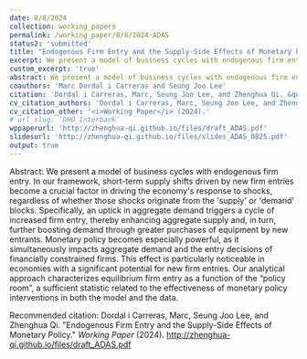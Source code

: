 ```yaml
---
date: 8/8/2024
collection: working_papers
permalink: /working_paper/8/8/2024-ADAS
status2: 'submitted'
title: "Endogenous Firm Entry and the Supply-Side Effects of Monetary Policy"
excerpt: We present a model of business cycles with endogenous firm entry. In our framework, short-term supply shifts driven by new firm entries become a crucial factor in driving the economy's response to shocks, regardless of whether those shocks originate from the 'supply' or 'demand' blocks. Specifically, an uptick in aggregate demand triggers a cycle of increased firm entry, thereby enhancing aggregate supply and, in turn, further boosting demand through greater purchases of equipment by new entrants. Monetary policy becomes especially powerful, as it simultaneously impacts aggregate demand and the entry decisions of financially constrained firms. This effect is particularly noticeable in economies with a significant potential for new firm entries. Our analytical approach characterizes equilibrium firm entry as a function of the “policy room”, a sufficient statistic related to the effectiveness of monetary policy interventions in both the model and the data.
custom_excerpt: 'true'
abstract: We present a model of business cycles with endogenous firm entry. In our framework, short-term supply shifts driven by new firm entries become a crucial factor in driving the economy's response to shocks, regardless of whether those shocks originate from the 'supply' or 'demand' blocks. Specifically, an uptick in aggregate demand triggers a cycle of increased firm entry, thereby enhancing aggregate supply and, in turn, further boosting demand through greater purchases of equipment by new entrants. Monetary policy becomes especially powerful, as it simultaneously impacts aggregate demand and the entry decisions of financially constrained firms. This effect is particularly noticeable in economies with a significant potential for new firm entries. Our analytical approach characterizes equilibrium firm entry as a function of the “policy room”, a sufficient statistic related to the effectiveness of monetary policy interventions in both the model and the data.
coauthors: 'Marc Dordal i Carreras and Seung Joo Lee'
citation: 'Dordal i Carreras, Marc, Seung Joo Lee, and Zhenghua Qi. &quot;Endogenous Firm Entry and the Supply-Side Effects of Monetary Policy.&quot;  <i>Working Paper</i> (2024).'
cv_citation_authors: 'Dordal i Carreras, Marc, Seung Joo Lee, and Zhenghua Qi'
cv_citation_other: '<i>Working Paper</i> (2024).'
# url_slug: 'DHO_Interbank'
wppaperurl: 'http://zhenghua-qi.github.io/files/draft_ADAS.pdf'
slidesurl: 'http://zhenghua-qi.github.io/files/slides_ADAS_0825.pdf'
output: true
---
```

Abstract: We present a model of business cycles with endogenous firm entry. In our framework, short-term supply shifts driven by new firm entries become a crucial factor in driving the economy's response to shocks, regardless of whether those shocks originate from the 'supply' or 'demand' blocks. Specifically, an uptick in aggregate demand triggers a cycle of increased firm entry, thereby enhancing aggregate supply and, in turn, further boosting demand through greater purchases of equipment by new entrants. Monetary policy becomes especially powerful, as it simultaneously impacts aggregate demand and the entry decisions of financially constrained firms. This effect is particularly noticeable in economies with a significant potential for new firm entries. Our analytical approach characterizes equilibrium firm entry as a function of the “policy room”, a sufficient statistic related to the effectiveness of monetary policy interventions in both the model and the data.

<!-- [[Draft](http://marcdordal.github.io/files/WP_Trade_Model_Banks.pdf)] [[Slides](http://marcdordal.github.io/files/slides_Trade_Model_Banks.pdf)]  -->

Recommended citation: Dordal i Carreras, Marc, Seung Joo Lee, and Zhenghua Qi. "Endogenous Firm Entry and the Supply-Side Effects of Monetary Policy."  <i>Working Paper</i> (2024). http://zhenghua-qi.github.io/files/draft_ADAS.pdf